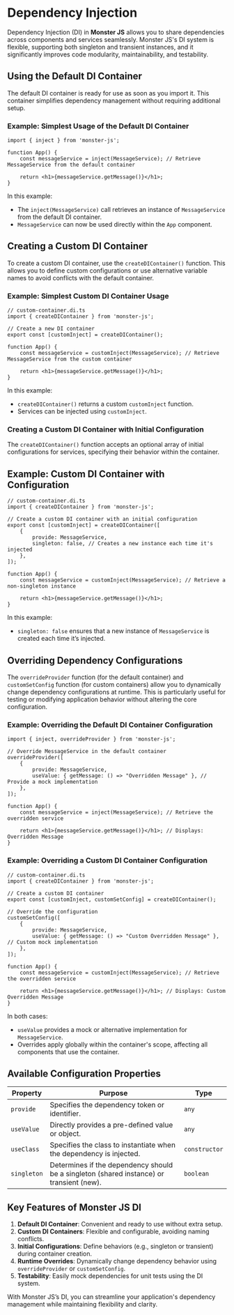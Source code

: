 # Dependency Injection

Dependency Injection (DI) in **Monster JS** allows you to share dependencies across components and services seamlessly. Monster JS's DI system is flexible, supporting both singleton and transient instances, and it significantly improves code modularity, maintainability, and testability.

## Using the Default DI Container

The default DI container is ready for use as soon as you import it. This container simplifies dependency management without requiring additional setup.

### Example: Simplest Usage of the Default DI Container

```tsx
import { inject } from 'monster-js';

function App() {
    const messageService = inject(MessageService); // Retrieve MessageService from the default container

    return <h1>{messageService.getMessage()}</h1>;
}
```

In this example:
* The `inject(MessageService)` call retrieves an instance of `MessageService` from the default DI container.
* `MessageService` can now be used directly within the `App` component.

## Creating a Custom DI Container

To create a custom DI container, use the `createDIContainer()` function. This allows you to define custom configurations or use alternative variable names to avoid conflicts with the default container.

### Example: Simplest Custom DI Container Usage

```tsx
// custom-container.di.ts
import { createDIContainer } from 'monster-js';

// Create a new DI container
export const [customInject] = createDIContainer();

function App() {
    const messageService = customInject(MessageService); // Retrieve MessageService from the custom container

    return <h1>{messageService.getMessage()}</h1>;
}
```

In this example:
* `createDIContainer()` returns a custom `customInject` function.
* Services can be injected using `customInject`.

### Creating a Custom DI Container with Initial Configuration

The `createDIContainer()` function accepts an optional array of initial configurations for services, specifying their behavior within the container.

## Example: Custom DI Container with Configuration

```tsx
// custom-container.di.ts
import { createDIContainer } from 'monster-js';

// Create a custom DI container with an initial configuration
export const [customInject] = createDIContainer([
    {
        provide: MessageService,
        singleton: false, // Creates a new instance each time it's injected
    },
]);

function App() {
    const messageService = customInject(MessageService); // Retrieve a non-singleton instance

    return <h1>{messageService.getMessage()}</h1>;
}
```

In this example:
* `singleton: false` ensures that a new instance of `MessageService` is created each time it’s injected.

## Overriding Dependency Configurations

The `overrideProvider` function (for the default container) and `customSetConfig` function (for custom containers) allow you to dynamically change dependency configurations at runtime. This is particularly useful for testing or modifying application behavior without altering the core configuration.

### Example: Overriding the Default DI Container Configuration

```tsx
import { inject, overrideProvider } from 'monster-js';

// Override MessageService in the default container
overrideProvider([
    {
        provide: MessageService,
        useValue: { getMessage: () => "Overridden Message" }, // Provide a mock implementation
    },
]);

function App() {
    const messageService = inject(MessageService); // Retrieve the overridden service

    return <h1>{messageService.getMessage()}</h1>; // Displays: Overridden Message
}
```

### Example: Overriding a Custom DI Container Configuration

```tsx
// custom-container.di.ts
import { createDIContainer } from 'monster-js';

// Create a custom DI container
export const [customInject, customSetConfig] = createDIContainer();

// Override the configuration
customSetConfig([
    {
        provide: MessageService,
        useValue: { getMessage: () => "Custom Overridden Message" }, // Custom mock implementation
    },
]);

function App() {
    const messageService = customInject(MessageService); // Retrieve the overridden service

    return <h1>{messageService.getMessage()}</h1>; // Displays: Custom Overridden Message
}
```

In both cases:
* `useValue` provides a mock or alternative implementation for `MessageService`.
* Overrides apply globally within the container's scope, affecting all components that use the container.

## Available Configuration Properties
| Property | Purpose | Type |
| --- | --- | --- |
| `provide` | Specifies the dependency token or identifier. | `any` |
| `useValue` | Directly provides a pre-defined value or object. | `any` |
| `useClass` | Specifies the class to instantiate when the dependency is injected. | `constructor` |
| `singleton` | Determines if the dependency should be a singleton (shared instance) or transient (new). | `boolean` |

## Key Features of Monster JS DI
1. **Default DI Container**: Convenient and ready to use without extra setup.
2. **Custom DI Containers**: Flexible and configurable, avoiding naming conflicts.
3. **Initial Configurations**: Define behaviors (e.g., singleton or transient) during container creation.
4. **Runtime Overrides**: Dynamically change dependency behavior using `overrideProvider` or `customSetConfig`.
5. **Testability**: Easily mock dependencies for unit tests using the DI system.

With Monster JS’s DI, you can streamline your application's dependency management while maintaining flexibility and clarity.